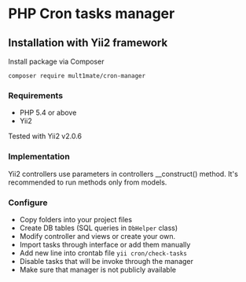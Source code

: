 # PHP Cron tasks manager

## Installation with Yii2 framework

Install package via Composer
```
composer require mult1mate/cron-manager
```

### Requirements

* PHP 5.4 or above
* Yii2

Tested with Yii2 v2.0.6

### Implementation

Yii2 controllers use parameters in controllers __construct() method. It's recommended to run methods only from models.

### Configure
* Copy folders into your project files
* Create DB tables (SQL queries in `DbHelper` class)
* Modify controller and views or create your own.
* Import tasks through interface or add them manually
* Add new line into crontab file ```yii cron/check-tasks```
* Disable tasks that will be invoke through the manager
* Make sure that manager is not publicly available
